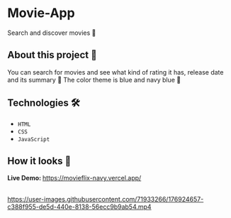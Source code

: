 # Movie-App
Search and discover movies 🎥


## About this project 🚀
You can search for movies and see what kind of rating it has, release date and its summary 🍿 The color theme is blue and navy blue 💙


## Technologies 🛠️
* `HTML`
* `CSS`
* `JavaScript`


## How it looks 👀

<strong>Live Demo: </strong>  https://movieflix-navy.vercel.app/<br> <br> 




https://user-images.githubusercontent.com/71933266/176924657-c388f955-de5d-440e-8138-56ecc9b9ab54.mp4

